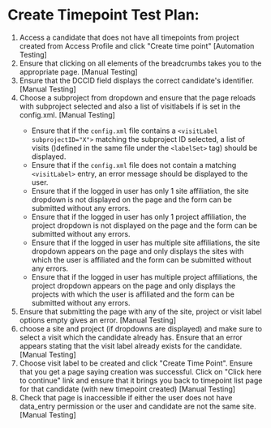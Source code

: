 # Create Timepoint Test Plan:

1. Access a candidate that does not have all timepoints from project created
from Access Profile and click "Create time point"
  [Automation Testing]
2. Ensure that clicking on all elements of the breadcrumbs takes you to the 
appropriate page.
  [Manual Testing]
3. Ensure that the DCCID field displays the correct candidate's identifier.
  [Manual Testing]
4. Choose a subproject from dropdown and ensure that the page reloads with 
subproject selected and also a list of visitlabels if <labelSet> is set in the config.xml.
  [Manual Testing]
   - Ensure that if the `config.xml` file contains a `<visitLabel subprojectID="X">` 
   matching the subproject ID selected, a list of visits ()defined in the same file 
   under the `<labelSet>` tag) should be displayed.
   - Ensure that if the `config.xml` file does not contain a matching `<visitLabel>` entry, an 
   error message should be displayed to the user. 
   - Ensure that if the logged in user has only 1 site affiliation, the site dropdown
   is not displayed on the page and the form can be submitted without any errors.
   - Ensure that if the logged in user has only 1 project affiliation, the project 
   dropdown is not displayed on the page and the form can be submitted without any 
   errors.
   - Ensure that if the logged in user has multiple site affiliations, the site 
   dropdown appears on the page and only displays the sites with which the user is 
   affiliated and the form can be submitted without any errors.
   - Ensure that if the logged in user has multiple project affiliations, the project 
   dropdown appears on the page and only displays the projects with which the user is 
   affiliated and the form can be submitted without any errors.
5. Ensure that submitting the page with any of the site, project or visit label 
options empty gives an error.
  [Manual Testing]
6. choose a site and project (if dropdowns are displayed) and make sure to select a 
visit which the candidate already has. Ensure that an error appears stating that the 
visit label already exists for the candidate.
  [Manual Testing]
7. Choose visit label to be created and click "Create Time Point".
Ensure that you get a page saying creation was successful.
Click on "Click here to continue" link and ensure that it brings you back
to timepoint list page for that candidate (with new timepoint created)
  [Manual Testing]
8. Check that page is inaccessible if either the user does not have data_entry
permission or the user and candidate are not the same site.
  [Manual Testing]
